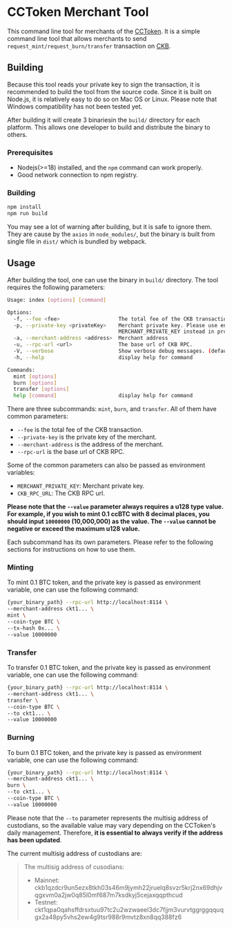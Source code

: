 # CCToken Merchant Tool

This command line tool for merchants of the [CCToken](https://www.crosschain.network/). It is a simple command line tool that allows merchants to send `request_mint/request_burn/transfer` transaction on [CKB](https://www.nervos.org/).


## Building

Because this tool reads your private key to sign the transaction, it is recommended to build the tool from the source code. Since it is built on Node.js, it is relatively easy to do so on Mac OS or Linux. Please note that Windows compatibility has not been tested yet.

After building it will create 3 binariesin the `build/` directory for each platform. This allows one developer to build and distribute the binary to others.

### Prerequisites

- Nodejs(>=18) installed, and the `npm` command can work properly.
- Good network connection to npm registry.

### Building

```bash
npm install
npm run build
```

You may see a lot of warning after building, but it is safe to ignore them. They are cause by the `axios` in `node_modules/`, but the binary is built from single file in `dist/` which is bundled by webpack.


## Usage

After building the tool, one can use the binary in `build/` directory. The tool requires the following parameters:

```bash
Usage: index [options] [command]

Options:
  -f, --fee <fee>                   The total fee of the CKB transaction (default: "10000")
  -p, --private-key <privateKey>    Merchant private key. Please use environment variable
                                    MERCHANT_PRIVATE_KEY instead in production environment.
  -a, --merchant-address <address>  Merchant address
  -u, --rpc-url <url>               The base url of CKB RPC.
  -V, --verbose                     Show verbose debug messages. (default: false)
  -h, --help                        display help for command

Commands:
  mint [options]
  burn [options]
  transfer [options]
  help [command]                    display help for command
```

There are three subcommands: `mint`, `burn`, and `transfer`. All of them have common parameters:

- `--fee` is the total fee of the CKB transaction.
- `--private-key` is the private key of the merchant.
- `--merchant-address` is the address of the merchant.
- `--rpc-url` is the base url of CKB RPC.

Some of the common parameters can also be passed as environment variables:

- `MERCHANT_PRIVATE_KEY`: Merchant private key.
- `CKB_RPC_URL`: The CKB RPC url.

**Please note that the `--value` parameter always requires a u128 type value. For example, if you wish to mint 0.1 ccBTC with 8 decimal places, you should input `10000000` (10,000,000) as the value. The `--value` cannot be negative or exceed the maximum u128 value.**

Each subcommand has its own parameters. Please refer to the following sections for instructions on how to use them.

### Minting

To mint 0.1 BTC token, and the private key is passed as environment variable, one can use the following command:

```bash
{your_binary_path} --rpc-url http://localhost:8114 \
--merchant-address ckt1... \
mint \
--coin-type BTC \
--tx-hash 0x... \
--value 10000000
```

### Transfer

To transfer 0.1 BTC token, and the private key is passed as environment variable, one can use the following command:

```bash
{your_binary_path} --rpc-url http://localhost:8114 \
--merchant-address ckt1... \
transfer \
--coin-type BTC \
--to ckt1... \
--value 10000000
```

### Burning

To burn 0.1 BTC token, and the private key is passed as environment variable, one can use the following command:

```bash
{your_binary_path} --rpc-url http://localhost:8114 \
--merchant-address ckt1... \
burn \
--to ckt1... \
--coin-type BTC \
--value 10000000
```

Please note that the `--to` parameter represents the multisig address of custodians, so the available value may vary
depending on the CCToken's daily management. Therefore, **it is essential to always verify if the address has been updated**.

The current multisig address of custodians are:

> The multisig address of cusodians:
>
> - Mainnet: ckb1qzdcr9un5ezx8tkh03s46m9jymh22jruelq8svzr5krj2nx69dhjvqgxvm0a2jw0q85l0mf687m7ksdkyj5cejaxqqpthcud
> - Testnet: ckt1qpa0qahsffdrsxtuu97tc2u2wzwaeel3dc7fjjm3vurvtggrggqquqgx2a48py5vhs2ew4g9tsr988r9mvtz8xn8qq388fz6
